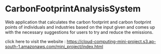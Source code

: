 # CarbonFootprintAnalysisSystem

Web application that calculates the carbon footprint and carbon footprint points of individuals and industries based on the input given and comes up with the necessary
suggestions for users to try and reduce the emissions.

click here to visit the website :
https://cloud-computing-mini-project.s3.ap-south-1.amazonaws.com/mini_project/index.html
